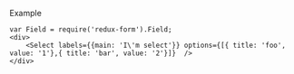 Example

    var Field = require('redux-form').Field;
    <div>
        <Select labels={{main: 'I\'m select'}} options={[{ title: 'foo', value: '1'},{ title: 'bar', value: '2'}]}  />
    </div>
    